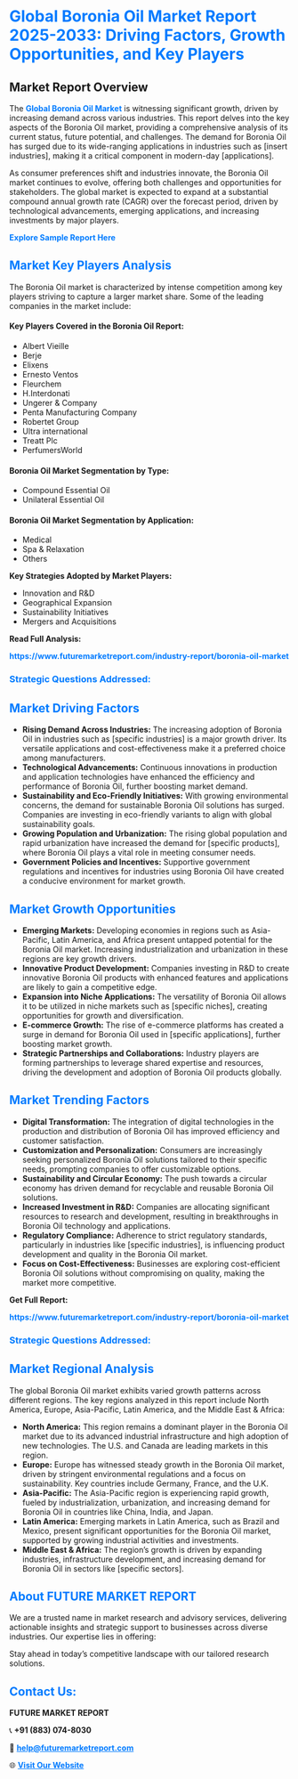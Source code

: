 <h1 style="color: #007BFF;">Global Boronia Oil Market Report 2025-2033: Driving Factors, Growth Opportunities, and Key Players</h1>

<section id="overview">
<h2>Market Report Overview</h2>
<p>The <a href="https://www.futuremarketreport.com/industry-report/boronia-oil-market" style="color: #007BFF; text-decoration: none;"><strong>Global Boronia Oil Market</strong></a> is witnessing significant growth, driven by increasing demand across various industries. This report delves into the key aspects of the Boronia Oil market, providing a comprehensive analysis of its current status, future potential, and challenges. The demand for Boronia Oil has surged due to its wide-ranging applications in industries such as [insert industries], making it a critical component in modern-day [applications].</p>
<p>As consumer preferences shift and industries innovate, the Boronia Oil market continues to evolve, offering both challenges and opportunities for stakeholders. The global market is expected to expand at a substantial compound annual growth rate (CAGR) over the forecast period, driven by technological advancements, emerging applications, and increasing investments by major players.</p>
</section>

<section id="overview">
<p><a href="https://www.futuremarketreport.com/request-sample/reportId=36779" style="color: #007BFF; text-decoration: none;"><strong>Explore Sample Report Here</strong></a></p>
</section>

<section id="key-players">
<h2 style="color: #007BFF;">Market Key Players Analysis</h2>
<p>The Boronia Oil market is characterized by intense competition among key players striving to capture a larger market share. Some of the leading companies in the market include:</p>
<h4>Key Players Covered in the Boronia Oil Report:</h4>
<ul><li>Albert Vieille</li><li>Berje</li><li>Elixens</li><li>Ernesto Ventos</li><li>Fleurchem</li><li>H.Interdonati</li><li>Ungerer &amp; Company</li><li>Penta Manufacturing Company</li><li>Robertet Group</li><li>Ultra international</li><li>Treatt Plc</li><li>PerfumersWorld</li></ul>
<h4>Boronia Oil Market Segmentation by Type:</h4>
<ul><li>Compound Essential Oil</li><li>Unilateral Essential Oil</li></ul>

<h4>Boronia Oil Market Segmentation by Application:</h4>
<ul><li>Medical</li><li>Spa &amp; Relaxation</li><li>Others</li></ul>
<p><strong>Key Strategies Adopted by Market Players:</strong></p>
<ul>
<li>Innovation and R&D</li>
<li>Geographical Expansion</li>
<li>Sustainability Initiatives</li>
<li>Mergers and Acquisitions</li>
</ul>
</section>

<section>
<p><strong>Read Full Analysis: </strong></p><a href="https://www.futuremarketreport.com/industry-report/boronia-oil-market" style="color: #007BFF; text-decoration: none;"><strong>https://www.futuremarketreport.com/industry-report/boronia-oil-market</strong></a>
<h3 style="color: #007BFF;">Strategic Questions Addressed:</h3>
</section>

<section id="driving-factors">
<h2 style="color: #007BFF;">Market Driving Factors</h2>
<ul>
<li><strong>Rising Demand Across Industries:</strong> The increasing adoption of Boronia Oil in industries such as [specific industries] is a major growth driver. Its versatile applications and cost-effectiveness make it a preferred choice among manufacturers.</li>
<li><strong>Technological Advancements:</strong> Continuous innovations in production and application technologies have enhanced the efficiency and performance of Boronia Oil, further boosting market demand.</li>
<li><strong>Sustainability and Eco-Friendly Initiatives:</strong> With growing environmental concerns, the demand for sustainable Boronia Oil solutions has surged. Companies are investing in eco-friendly variants to align with global sustainability goals.</li>
<li><strong>Growing Population and Urbanization:</strong> The rising global population and rapid urbanization have increased the demand for [specific products], where Boronia Oil plays a vital role in meeting consumer needs.</li>
<li><strong>Government Policies and Incentives:</strong> Supportive government regulations and incentives for industries using Boronia Oil have created a conducive environment for market growth.</li>
</ul>
</section>

<section id="growth-opportunities">
<h2 style="color: #007BFF;">Market Growth Opportunities</h2>
<ul>
<li><strong>Emerging Markets:</strong> Developing economies in regions such as Asia-Pacific, Latin America, and Africa present untapped potential for the Boronia Oil market. Increasing industrialization and urbanization in these regions are key growth drivers.</li>
<li><strong>Innovative Product Development:</strong> Companies investing in R&D to create innovative Boronia Oil products with enhanced features and applications are likely to gain a competitive edge.</li>
<li><strong>Expansion into Niche Applications:</strong> The versatility of Boronia Oil allows it to be utilized in niche markets such as [specific niches], creating opportunities for growth and diversification.</li>
<li><strong>E-commerce Growth:</strong> The rise of e-commerce platforms has created a surge in demand for Boronia Oil used in [specific applications], further boosting market growth.</li>
<li><strong>Strategic Partnerships and Collaborations:</strong> Industry players are forming partnerships to leverage shared expertise and resources, driving the development and adoption of Boronia Oil products globally.</li>
</ul>
</section>

<section id="trending-factors">
<h2 style="color: #007BFF;">Market Trending Factors</h2>
<ul>
<li><strong>Digital Transformation:</strong> The integration of digital technologies in the production and distribution of Boronia Oil has improved efficiency and customer satisfaction.</li>
<li><strong>Customization and Personalization:</strong> Consumers are increasingly seeking personalized Boronia Oil solutions tailored to their specific needs, prompting companies to offer customizable options.</li>
<li><strong>Sustainability and Circular Economy:</strong> The push towards a circular economy has driven demand for recyclable and reusable Boronia Oil solutions.</li>
<li><strong>Increased Investment in R&D:</strong> Companies are allocating significant resources to research and development, resulting in breakthroughs in Boronia Oil technology and applications.</li>
<li><strong>Regulatory Compliance:</strong> Adherence to strict regulatory standards, particularly in industries like [specific industries], is influencing product development and quality in the Boronia Oil market.</li>
<li><strong>Focus on Cost-Effectiveness:</strong> Businesses are exploring cost-efficient Boronia Oil solutions without compromising on quality, making the market more competitive.</li>
</ul>
</section>

<section>
<p><strong>Get Full Report: </strong></p><a href="https://www.futuremarketreport.com/industry-report/boronia-oil-market" style="color: #007BFF; text-decoration: none;"><strong>https://www.futuremarketreport.com/industry-report/boronia-oil-market</strong></a>
<h3 style="color: #007BFF;">Strategic Questions Addressed:</h3>
</section>


<section id="regional-analysis">
<h2 style="color: #007BFF;">Market Regional Analysis</h2>
<p>The global Boronia Oil market exhibits varied growth patterns across different regions. The key regions analyzed in this report include North America, Europe, Asia-Pacific, Latin America, and the Middle East & Africa:</p>
<ul>
<li><strong>North America:</strong> This region remains a dominant player in the Boronia Oil market due to its advanced industrial infrastructure and high adoption of new technologies. The U.S. and Canada are leading markets in this region.</li>
<li><strong>Europe:</strong> Europe has witnessed steady growth in the Boronia Oil market, driven by stringent environmental regulations and a focus on sustainability. Key countries include Germany, France, and the U.K.</li>
<li><strong>Asia-Pacific:</strong> The Asia-Pacific region is experiencing rapid growth, fueled by industrialization, urbanization, and increasing demand for Boronia Oil in countries like China, India, and Japan.</li>
<li><strong>Latin America:</strong> Emerging markets in Latin America, such as Brazil and Mexico, present significant opportunities for the Boronia Oil market, supported by growing industrial activities and investments.</li>
<li><strong>Middle East & Africa:</strong> The region’s growth is driven by expanding industries, infrastructure development, and increasing demand for Boronia Oil in sectors like [specific sectors].</li>
</ul>
</section>

<footer>
<h2 style="color: #007BFF;">About FUTURE MARKET REPORT</h2>
<p>We are a trusted name in market research and advisory services, delivering actionable insights and strategic support to businesses across diverse industries. Our expertise lies in offering:</p>

<p>Stay ahead in today’s competitive landscape with our tailored research solutions.</p>

<h2 style="color: #007BFF;">Contact Us:</h2>
<p><strong>FUTURE MARKET REPORT</strong></p>
<p>📞 <strong>+91 (883) 074-8030</strong></p>
<p>📧 <strong><a href="mailto:help@futuremarketreport.com" style="color: #007BFF;">help@futuremarketreport.com</a></strong></p>
<p>🌐 <strong><a href="https://www.futuremarketreport.com/" style="color: #007BFF;">Visit Our Website</a></strong></p>
</footer>